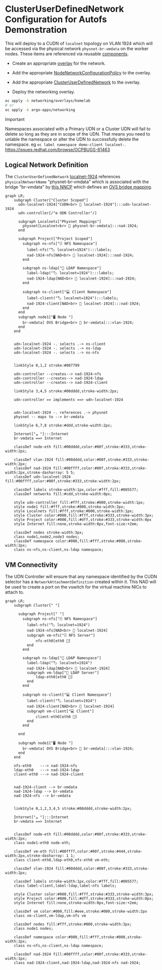 # ClusterUserDefinedNetwork Configuration for Autofs Demonstration


This will deploy to a CUDN of `localnet` topology on VLAN 1924 which will be accessed via the physical network `physnet-br-vmdata` on the worker nodes. These items are referenced via reusable [components](../components/).

* Create an appropriate [overlay](overlays/homelab/kustomization.yaml) for the network.

* Add the appropriate [NodeNetworkConfigurationPolicy](../components/physnet-mapping/nncp.yaml) to the overlay.

* Add the appropriate [ClusterUserDefinedNetwork](../components/localnet-1924-dhcp/clusteruserdefinednetwork.yaml) to the overlay.

* Deploy the networking overlay.

```bash
oc apply -k networking/overlays/homelab
# or
oc apply -k argo-apps/networking
```
> [!IMPORTANT]
> Namespaces associated with a Primary UDN or a Cluster UDN will fail to delete so long as they are in scope of the UDN. That means you need to unlable the namespace or alter the UDN to successfully delete the namespace. eg `oc label namespace demo-client localnet-`. https://issues.redhat.com/browse/OCPBUGS-61463

## Logical Network Definition

The `ClusterUserDefinedNetwork` [localnet-1924](../components/localnet-1924/clusteruserdefinednetwork.yaml) references `physicalNetworkName` "physnet-br-vmdata" which is associated with the bridge "br-vmdata" by [this NNCP](../components/physnet-mapping/nncp.yaml)  which defines an [OVS bridge mapping](https://gist.github.com/dlbewley/9a846ac0ebbdce647af0a8fb2b47f9d0).

```mermaid
graph LR;
    subgraph Cluster["Cluster Scoped"]
      udn-localnet-1924["CUDN<br>️ 📄 localnet-1924"]:::udn-localnet-1924
      udn-controller[/"⚙️ UDN Controller"/]

      subgraph Localnets["Physnet Mappings"]
        physnet[Localnet<br> 🧭 physnet-br-vmdata]:::nad-1924;
      end

      subgraph Project["Project Scoped"]
        subgraph ns-nfs["🗄️ NFS Namespace"]
          label-nfs("🏷️ localnet=1924"):::labels;
          nad-1924-nfs[NAD<br> 🛜 localnet-1924]:::nad-1924;
        end

        subgraph ns-ldap["🔎 LDAP Namespace"]
          label-ldap("🏷️ localnet=1924"):::labels;
          nad-1924-ldap[NAD<br> 🛜 localnet-1924]:::nad-1924;
        end

        subgraph ns-client["💻 Client Namespace"]
          label-client("🏷️ localnet=1924"):::labels;
          nad-1924-client[NAD<br> 🛜 localnet-1924]:::nad-1924;
        end
      end
      subgraph node1["🖥️ Node "]
        br-vmdata[ OVS Bridge<br> 🔗 br-vmdata]:::vlan-1924;
      end
    end


    udn-localnet-1924 -. selects .-> ns-client
    udn-localnet-1924 -. selects .-> ns-ldap
    udn-localnet-1924 -. selects .-> ns-nfs


    linkStyle 0,1,2 stroke:#007799

    udn-controller --creates--> nad-1924-nfs
    udn-controller --creates--> nad-1924-ldap
    udn-controller --creates--> nad-1924-client

    linkStyle 3,4,5 stroke:#00dddd,stroke-width:2px;

    udn-controller == implements ==> udn-localnet-1924


    udn-localnet-1924 -. references .-> physnet
    physnet -- maps to --> br-vmdata

    linkStyle 6,7,8 stroke:#ddd,stroke-width:2px;

    Internet["☁️ "]:::Internet
    br-vmdata ==> Internet

    classDef node-eth fill:#00dddd,color:#00f,stroke:#333,stroke-width:2px;

    classDef vlan-1924 fill:#00dddd,color:#00f,stroke:#333,stroke-width:2px;
    classDef nad-1924 fill:#00ffff,color:#00f,stroke:#333,stroke-width:2px,stroke-dasharray: 5 5;
    classDef udn-localnet-1924 fill:#00ffff,color:#00f,stroke:#333,stroke-width:2px;

    classDef labels stroke-width:1px,color:#fff,fill:#005577;
    classDef networks fill:#cdd,stroke-width:0px;

    style udn-controller fill:#fff,stroke:#000,stroke-width:1px;
    style node1 fill:#fff,stroke:#000,stroke-width:3px;
    style Localnets fill:#fff,stroke:#000,stroke-width:1px;
    style Cluster color:#000,fill:#fff,stroke:#333,stroke-width:3px;
    style Project color:#000,fill:#dff,stroke:#333,stroke-width:0px
    style Internet fill:none,stroke-width:0px,font-size:+2em;

    classDef nodes stroke-width:3px;
    class node1,node2,node3 nodes;
    classDef namespace color:#000,fill:#fff,stroke:#000,stroke-width:2px;
    class ns-nfs,ns-client,ns-ldap namespace;
```

## VM Connectivity

The UDN Controller will ensure that any namespace identified by the CUDN selector has a `NetworkAttachmentDefinition` created within it. This NAD will be used to create a port on the vswitch for the virtual machine NICs to attach to.

```mermaid
graph LR;
    subgraph Cluster[" "]

      subgraph Project[" "]
        subgraph ns-nfs["🗄️ NFS Namespace"]
          label-nfs("🏷️ localnet=1924")
          nad-1924-nfs[NAD<br> 🛜 localnet-1924]
          subgraph vm-nfs["🗄️ NFS Server"]
              nfs-eth0[eth0 🔌]
          end
        end

        subgraph ns-ldap["🔎 LDAP Namespace"]
          label-ldap("🏷️ localnet=1924")
          nad-1924-ldap[NAD<br> 🛜 localnet-1924]
          subgraph vm-ldap["🔎 LDAP Server"]
              ldap-eth0[eth0 🔌]
          end
        end

        subgraph ns-client["💻 Client Namespace"]
          label-client("🏷️ localnet=1924")
          nad-1924-client[NAD<br> 🛜 localnet-1924]
          subgraph vm-client["💻 Client"]
              client-eth0[eth0 🔌]
          end
        end

      end

      subgraph node1["🖥️ Node "]
        br-vmdata[ OVS Bridge<br> 🔗 br-vmdata]:::vlan-1924;
      end
    end

    nfs-eth0    ---> nad-1924-nfs
    ldap-eth0   ---> nad-1924-ldap
    client-eth0 ---> nad-1924-client


    nad-1924-client --> br-vmdata
    nad-1924-ldap --> br-vmdata
    nad-1924-nfs --> br-vmdata


    linkStyle 0,1,2,3,4,5 stroke:#00dddd,stroke-width:2px;

    Internet["☁️ "]:::Internet
    br-vmdata ==> Internet


    classDef node-eth fill:#00dddd,color:#00f,stroke:#333,stroke-width:2px;
    class node1-eth0 node-eth;

    classDef vm-eth fill:#00ffff,color:#00f,stroke:#444,stroke-width:2px,stroke-dasharray: 1 1;
    class client-eth0,ldap-eth0,nfs-eth0 vm-eth;

    classDef vlan-1924 fill:#00dddd,color:#00f,stroke:#333,stroke-width:2px;

    classDef labels stroke-width:1px,color:#fff,fill:#005577;
    class label-client,label-ldap,label-nfs labels;

    style Cluster color:#000,fill:#fff,stroke:#333,stroke-width:3px;
    style Project color:#000,fill:#dff,stroke:#333,stroke-width:0px;
    style Internet fill:none,stroke-width:0px,font-size:+2em;

    classDef vm color:#000,fill:#eee,stroke:#000,stroke-width:2px
    class vm-client,vm-ldap,vm-nfs vm

    classDef nodes fill:#fff,stroke:#000,stroke-width:3px;
    class node1 nodes;

    classDef namespace color:#000,fill:#fff,stroke:#000,stroke-width:2px;
    class ns-nfs,ns-client,ns-ldap namespace;

    classDef nad-1924 fill:#00ffff,color:#00f,stroke:#333,stroke-width:1px;
    class nad-1924-client,nad-1924-ldap,nad-1924-nfs nad-1924;
```
